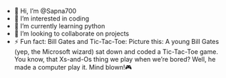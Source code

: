 - 👋 Hi, I’m @Sapna700
- 👀 I’m interested in coding
- 🌱 I’m currently learning python
- 💞️ I’m looking to collaborate on projects
- ⚡ Fun fact: Bill Gates and Tic-Tac-Toe: Picture this: A young Bill Gates (yep, the Microsoft wizard) sat down and coded a Tic-Tac-Toe game. You know, that Xs-and-Os thing we play when we’re bored? Well, he made a computer play it. Mind blown!🎮

<!---
Sapna700/Sapna700 is a ✨ special ✨ repository because its `README.md` (this file) appears on your GitHub profile.
You can click the Preview link to take a look at your changes.
--->
